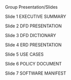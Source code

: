 Group Presentation/Slides

Slide 1
  EXECUTIVE SUMMARY
  
Slide 2
  DFD PRESENTATION
  
Slide 3
  DFD DICTIONARY
  
Slide 4
  ERD PRESENTATION
  
Slide 5
  USE CASES
  
Slide 6
  POLICY DOCUMENT
  
Slide 7
  SOFTWARE MANIFEST

